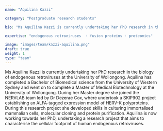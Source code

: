 ```yaml
---
name: "Aquilina Kazzi"

category: "Postgraduate research students"

bio: "Ms Aquilina Kazzi is currently undertaking her PhD research in the biology of endogenous retroviruses at the University of Wollongong. Aquilina has completed a Bachelor of Biomedical science from the University of Western Sydney and went on to complete a Master of Medical Biotechnology at the University of Wollongong.  During her Master degree she joined the NERVLAB team led by Dr Dezerae Cox, where undertook a SKIP902 project establishing an ALFA-tagged expression model of HERV-K polyproteins. During this research project she developed skills in culturing immortalised mammalian cells, molecular cloning and protein purification. Aquilina is now working towards her PhD, undertaking a research project that aims to characterise the cellular footprint of human endogenous retroviruses. "

expertise: "endogenous retroviruses  · fusion proteins · proteomics"

image: "images/team/kazzi-aquilina.png"
draft: true
weight: 1
type: "team"
---
```


 Ms Aquilina Kazzi is currently undertaking her PhD research in the biology of endogenous retroviruses at the University of Wollongong. 
Aquilina has completed a Bachelor of Biomedical science from the University of Western Sydney and went on to complete a Master of Medical 
Biotechnology at the University of Wollongong.  During her Master degree she joined the NERVLAB team led by Dr Dezerae Cox, where undertook 
a SKIP902 project establishing an ALFA-tagged expression model of HERV-K polyproteins. During this research project she developed skills 
in culturing immortalised mammalian cells, molecular cloning and protein purification. Aquilina is now working towards her PhD, undertaking 
a research project that aims to characterise the cellular footprint of human endogenous retroviruses. 